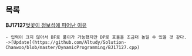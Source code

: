 목록
-------
**BJ17127**[벚꽃이 정보섬에 피어난 이유](https://www.acmicpc.net/problem/17127)
```
- 입력이 크지 않아서 BF로 풀이가 가능했지만 DP로 효율을 조금더 높일 수 있을 것 같다.
->[Update](https://github.com/Altudy/Solution-Chanwoo/blob/master/DynamicProgramming/BJ17127.cpp)
```
